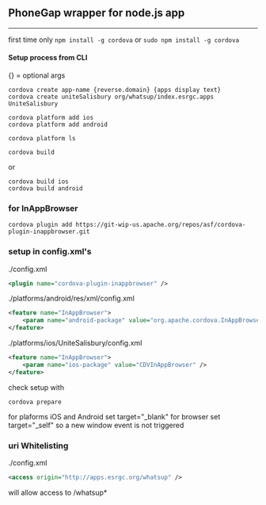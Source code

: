 ## PhoneGap wrapper for node.js app
---
first time only
```npm install -g cordova```
or
```sudo npm install -g cordova```
#### Setup process from CLI
{} = optional args

```
cordova create app-name {reverse.domain} {apps display text}
cordova create uniteSalisbury org/whatsup/index.esrgc.apps UniteSalisbury

cordova platform add ios
cordova platform add android

cordova platform ls

cordova build
```

or

```
cordova build ios
cordova build android
```

### for InAppBrowser
```
cordova plugin add https://git-wip-us.apache.org/repos/asf/cordova-plugin-inappbrowser.git
```

### setup in config.xml's
./config.xml
```xml
<plugin name="cordova-plugin-inappbrowser" />
```
./platforms/android/res/xml/config.xml
```xml
<feature name="InAppBrowser">
    <param name="android-package" value="org.apache.cordova.InAppBrowser" />
</feature>
```
./platforms/ios/UniteSalisbury/config.xml
```xml
<feature name="InAppBrowser">
    <param name="ios-package" value="CDVInAppBrowser" />
</feature>
```

check setup with
```
cordova prepare
```

for plaforms iOS and Android set target="_blank"
for browser set target="_self" so a new window event is not triggered

### uri Whitelisting
./config.xml
```xml
<access origin="http://apps.esrgc.org/whatsup" />
```

will allow access to /whatsup*
